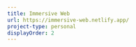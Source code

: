 ```yaml
---
title: Immersive Web
url: https://immersive-web.netlify.app/
project-type: personal
displayOrder: 2
---
```

